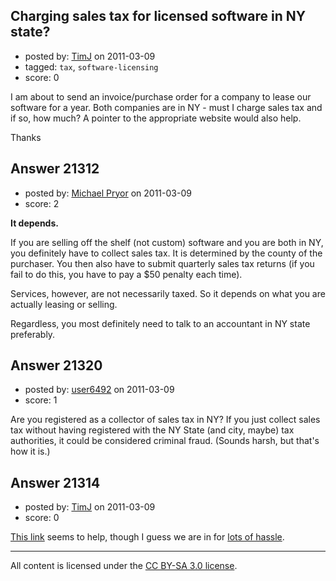 ## Charging sales tax for licensed software in NY state?

- posted by: [TimJ](https://stackexchange.com/users/-1/1172-timj) on 2011-03-09
- tagged: `tax`, `software-licensing`
- score: 0

I am about to send an invoice/purchase order for a company to lease our software for a year.  Both companies are in NY - must I charge sales tax and if so, how much?  A pointer to the appropriate website would also help.

Thanks



## Answer 21312

- posted by: [Michael Pryor](https://stackexchange.com/users/-1/130-michael-pryor) on 2011-03-09
- score: 2

**It depends.**

If you are selling off the shelf (not custom) software and you are both in NY, you definitely have to collect sales tax.  It is determined by the county of the purchaser.  You then also have to submit quarterly sales tax returns (if you fail to do this, you have to pay a $50 penalty each time).

Services, however, are not necessarily taxed.  So it depends on what you are actually leasing or selling.

Regardless, you most definitely need to talk to an accountant in NY state preferably.


## Answer 21320

- posted by: [user6492](https://stackexchange.com/users/-1/6492-user6492) on 2011-03-09
- score: 1

Are you registered as a collector of sales tax in NY?  If you just collect sales tax without having registered with the NY State (and city, maybe) tax authorities, it could be considered criminal fraud.  (Sounds harsh, but that's how it is.)


## Answer 21314

- posted by: [TimJ](https://stackexchange.com/users/-1/1172-timj) on 2011-03-09
- score: 0

<p><a href="http://wrlawfirm.com/BlogWP/startup/is-your-company-software-product-subject-to-new-york-sales-tax/" rel="nofollow">This link</a> seems to help, though I guess we are in for <a href="http://discuss.fogcreek.com/askjoel/default.asp?cmd=show&amp;ixPost=3259&amp;ixReplies=17" rel="nofollow">lots of hassle</a>.</p>




---

All content is licensed under the [CC BY-SA 3.0 license](https://creativecommons.org/licenses/by-sa/3.0/).
